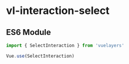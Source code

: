 # vl-interaction-select

## ES6 Module

```javascript
import { SelectInteraction } from 'vuelayers'

Vue.use(SelectInteraction)
```
